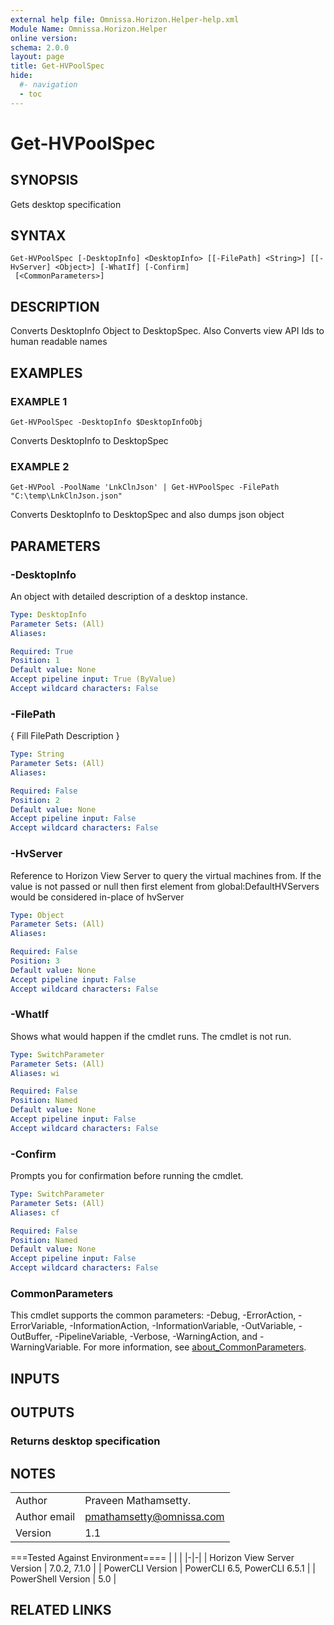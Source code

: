 ```yaml
---
external help file: Omnissa.Horizon.Helper-help.xml
Module Name: Omnissa.Horizon.Helper
online version:
schema: 2.0.0
layout: page
title: Get-HVPoolSpec
hide:
  #- navigation
  - toc
---
```


# Get-HVPoolSpec

## SYNOPSIS
Gets desktop specification

## SYNTAX

```
Get-HVPoolSpec [-DesktopInfo] <DesktopInfo> [[-FilePath] <String>] [[-HvServer] <Object>] [-WhatIf] [-Confirm]
 [<CommonParameters>]
```

## DESCRIPTION
Converts DesktopInfo Object to DesktopSpec.
Also Converts view API Ids to human readable names

## EXAMPLES

### EXAMPLE 1
```
Get-HVPoolSpec -DesktopInfo $DesktopInfoObj
```

Converts DesktopInfo to DesktopSpec

### EXAMPLE 2
```
Get-HVPool -PoolName 'LnkClnJson' | Get-HVPoolSpec -FilePath "C:\temp\LnkClnJson.json"
```

Converts DesktopInfo to DesktopSpec and also dumps json object

## PARAMETERS

### -DesktopInfo
An object with detailed description of a desktop instance.

```yaml
Type: DesktopInfo
Parameter Sets: (All)
Aliases:

Required: True
Position: 1
Default value: None
Accept pipeline input: True (ByValue)
Accept wildcard characters: False
```

### -FilePath
{ Fill FilePath Description }

```yaml
Type: String
Parameter Sets: (All)
Aliases:

Required: False
Position: 2
Default value: None
Accept pipeline input: False
Accept wildcard characters: False
```

### -HvServer
Reference to Horizon View Server to query the virtual machines from.
If the value is not passed or null then
first element from global:DefaultHVServers would be considered in-place of hvServer

```yaml
Type: Object
Parameter Sets: (All)
Aliases:

Required: False
Position: 3
Default value: None
Accept pipeline input: False
Accept wildcard characters: False
```

### -WhatIf
Shows what would happen if the cmdlet runs.
The cmdlet is not run.

```yaml
Type: SwitchParameter
Parameter Sets: (All)
Aliases: wi

Required: False
Position: Named
Default value: None
Accept pipeline input: False
Accept wildcard characters: False
```

### -Confirm
Prompts you for confirmation before running the cmdlet.

```yaml
Type: SwitchParameter
Parameter Sets: (All)
Aliases: cf

Required: False
Position: Named
Default value: None
Accept pipeline input: False
Accept wildcard characters: False
```

### CommonParameters
This cmdlet supports the common parameters: -Debug, -ErrorAction, -ErrorVariable, -InformationAction, -InformationVariable, -OutVariable, -OutBuffer, -PipelineVariable, -Verbose, -WarningAction, and -WarningVariable. For more information, see [about_CommonParameters](http://go.microsoft.com/fwlink/?LinkID=113216).

## INPUTS

## OUTPUTS

### Returns desktop specification
## NOTES
| | |
|-|-|
| Author | Praveen Mathamsetty. |
| Author email | pmathamsetty@omnissa.com |
| Version | 1.1 |

===Tested Against Environment====
| | |
|-|-|
| Horizon View Server Version | 7.0.2, 7.1.0 |
| PowerCLI Version | PowerCLI 6.5, PowerCLI 6.5.1 |
| PowerShell Version | 5.0 |

## RELATED LINKS
